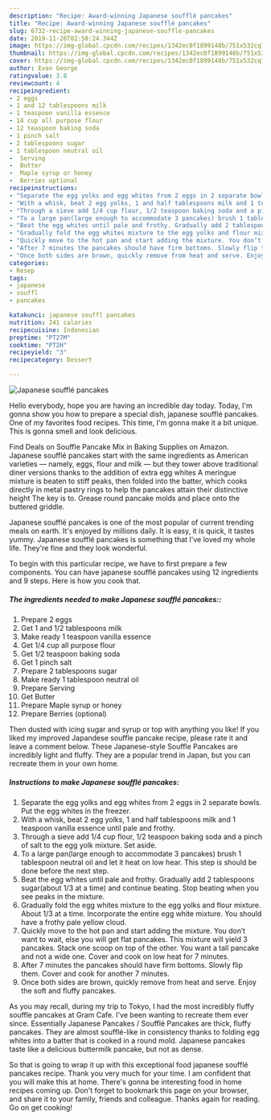 ```yaml
---
description: "Recipe: Award-winning Japanese soufflé pancakes"
title: "Recipe: Award-winning Japanese soufflé pancakes"
slug: 6732-recipe-award-winning-japanese-souffle-pancakes
date: 2019-11-26T02:50:24.344Z
image: https://img-global.cpcdn.com/recipes/1342ec0f1899148b/751x532cq70/japanese-souffle-pancakes-recipe-main-photo.jpg
thumbnail: https://img-global.cpcdn.com/recipes/1342ec0f1899148b/751x532cq70/japanese-souffle-pancakes-recipe-main-photo.jpg
cover: https://img-global.cpcdn.com/recipes/1342ec0f1899148b/751x532cq70/japanese-souffle-pancakes-recipe-main-photo.jpg
author: Evan George
ratingvalue: 3.8
reviewcount: 4
recipeingredient:
- 2 eggs
- 1 and 12 tablespoons milk
- 1 teaspoon vanilla essence
- 14 cup all purpose flour
- 12 teaspoon baking soda
- 1 pinch salt
- 2 tablespoons sugar
- 1 tablespoon neutral oil
-  Serving
-  Butter
-  Maple syrup or honey
-  Berries optional
recipeinstructions:
- "Separate the egg yolks and egg whites from 2 eggs in 2 separate bowls. Put the egg whites in the freezer."
- "With a whisk, beat 2 egg yolks, 1 and half tablespoons milk and 1 teaspoon vanilla essence until pale and frothy."
- "Through a sieve add 1/4 cup flour, 1/2 teaspoon baking soda and a pinch of salt to the egg yolk mixture. Set aside."
- "To a large pan(large enough to accommodate 3 pancakes) brush 1 tablespoon neutral oil and let it heat on low hear. This step is should be done before the next step."
- "Beat the egg whites until pale and frothy. Gradually add 2 tablespoons sugar(about 1/3 at a time) and continue beating. Stop beating when you see peaks in the mixture."
- "Gradually fold the egg whites mixture to the egg yolks and flour mixture. About 1/3 at a time. Incorporate the entire egg white mixture. You should have a frothy pale yellow cloud."
- "Quickly move to the hot pan and start adding the mixture. You don’t want to wait, else you will get flat pancakes. This mixture will yield 3 pancakes. Stack one scoop on top of the other. You want a tall pancake and not a wide one. Cover and cook on low heat for 7 minutes."
- "After 7 minutes the pancakes should have firm bottoms. Slowly flip them. Cover and cook for another 7 minutes."
- "Once both sides are brown, quickly remove from heat and serve. Enjoy the soft and fluffy pancakes."
categories:
- Resep
tags:
- japanese
- souffl
- pancakes

katakunci: japanese souffl pancakes
nutrition: 241 calories
recipecuisine: Indonesian
preptime: "PT27M"
cooktime: "PT2H"
recipeyield: "3"
recipecategory: Dessert

---
```



![Japanese soufflé pancakes](https://img-global.cpcdn.com/recipes/1342ec0f1899148b/751x532cq70/japanese-souffle-pancakes-recipe-main-photo.jpg)

Hello everybody, hope you are having an incredible day today. Today, I'm gonna show you how to prepare a special dish, japanese soufflé pancakes. One of my favorites food recipes. This time, I'm gonna make it a bit unique. This is gonna smell and look delicious.

Find Deals on Souffle Pancake Mix in Baking Supplies on Amazon. Japanese soufflé pancakes start with the same ingredients as American varieties — namely, eggs, flour and milk — but they tower above traditional diner versions thanks to the addition of extra egg whites A meringue mixture is beaten to stiff peaks, then folded into the batter, which cooks directly in metal pastry rings to help the pancakes attain their distinctive height The key is to. Grease round pancake molds and place onto the buttered griddle.

Japanese soufflé pancakes is one of the most popular of current trending meals on earth. It's enjoyed by millions daily. It is easy, it is quick, it tastes yummy. Japanese soufflé pancakes is something that I've loved my whole life. They're fine and they look wonderful.


To begin with this particular recipe, we have to first prepare a few components. You can have japanese soufflé pancakes using 12 ingredients and 9 steps. Here is how you cook that.

##### The ingredients needed to make Japanese soufflé pancakes::

1. Prepare 2 eggs
1. Get 1 and 1/2 tablespoons milk
1. Make ready 1 teaspoon vanilla essence
1. Get 1/4 cup all purpose flour
1. Get 1/2 teaspoon baking soda
1. Get 1 pinch salt
1. Prepare 2 tablespoons sugar
1. Make ready 1 tablespoon neutral oil
1. Prepare  Serving
1. Get  Butter
1. Prepare  Maple syrup or honey
1. Prepare  Berries (optional)


Then dusted with icing sugar and syrup or top with anything you like! If you liked my improved Japandese souffle pancake recipe, please rate it and leave a comment below. These Japanese-style Souffle Pancakes are incredibly light and fluffy. They are a popular trend in Japan, but you can recreate them in your own home. 

##### Instructions to make Japanese soufflé pancakes:

1. Separate the egg yolks and egg whites from 2 eggs in 2 separate bowls. Put the egg whites in the freezer.
1. With a whisk, beat 2 egg yolks, 1 and half tablespoons milk and 1 teaspoon vanilla essence until pale and frothy.
1. Through a sieve add 1/4 cup flour, 1/2 teaspoon baking soda and a pinch of salt to the egg yolk mixture. Set aside.
1. To a large pan(large enough to accommodate 3 pancakes) brush 1 tablespoon neutral oil and let it heat on low hear. This step is should be done before the next step.
1. Beat the egg whites until pale and frothy. Gradually add 2 tablespoons sugar(about 1/3 at a time) and continue beating. Stop beating when you see peaks in the mixture.
1. Gradually fold the egg whites mixture to the egg yolks and flour mixture. About 1/3 at a time. Incorporate the entire egg white mixture. You should have a frothy pale yellow cloud.
1. Quickly move to the hot pan and start adding the mixture. You don’t want to wait, else you will get flat pancakes. This mixture will yield 3 pancakes. Stack one scoop on top of the other. You want a tall pancake and not a wide one. Cover and cook on low heat for 7 minutes.
1. After 7 minutes the pancakes should have firm bottoms. Slowly flip them. Cover and cook for another 7 minutes.
1. Once both sides are brown, quickly remove from heat and serve. Enjoy the soft and fluffy pancakes.


As you may recall, during my trip to Tokyo, I had the most incredibly fluffy souffle pancakes at Gram Cafe. I&#39;ve been wanting to recreate them ever since. Essentially Japanese Pancakes / Soufflé Pancakes are thick, fluffy pancakes. They are almost soufflé-like in consistency thanks to folding egg whites into a batter that is cooked in a round mold. Japanese pancakes taste like a delicious buttermilk pancake, but not as dense. 

So that is going to wrap it up with this exceptional food japanese soufflé pancakes recipe. Thank you very much for your time. I am confident that you will make this at home. There's gonna be interesting food in home recipes coming up. Don't forget to bookmark this page on your browser, and share it to your family, friends and colleague. Thanks again for reading. Go on get cooking!

